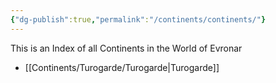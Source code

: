 ```yaml
---
{"dg-publish":true,"permalink":"/continents/continents/"}
---
```


This is an Index of all Continents in the World of Evronar

* [[Continents/Turogarde/Turogarde\|Turogarde]]
